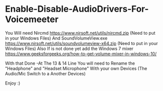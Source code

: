 # Enable-Disable-AudioDrivers-For-Voicemeeter

  You Will need Nircmd https://www.nirsoft.net/utils/nircmd.zip (Need to put in your Windows Files)
  And SoundVolumeView.exe https://www.nirsoft.net/utils/soundvolumeview-x64.zip (Need to put in your Windows Files)
  Also If is not done yet add the Windows 7 mixer https://www.geeksforgeeks.org/how-to-get-volume-mixer-in-windows-10/
         
  With that Done 
    -At The 13 & 14 Line You will need to Rename the "Headphone" and "Headset Microphone" With your own Devices (The Audio/Mic Switch to a Another Devices)


Enjoy :)
